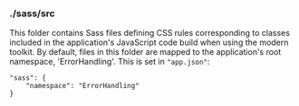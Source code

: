 ### ./sass/src

This folder contains Sass files defining CSS rules corresponding to classes
included in the application's JavaScript code build when using the modern toolkit.
By default, files in this folder are mapped to the application's root namespace, 'ErrorHandling'.
This is set in `"app.json"`:

    "sass": {
        "namespace": "ErrorHandling"
    }